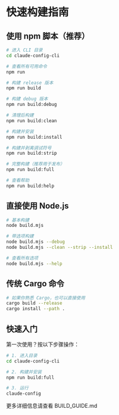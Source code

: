 # 快速构建指南

## 使用 npm 脚本（推荐）

```bash
# 进入 CLI 目录
cd claude-config-cli

# 查看所有可用命令
npm run

# 构建 release 版本
npm run build

# 构建 debug 版本
npm run build:debug

# 清理后构建
npm run build:clean

# 构建并安装
npm run build:install

# 构建并剥离调试符号
npm run build:strip

# 完整构建（推荐用于发布）
npm run build:full

# 查看帮助
npm run build:help
```

## 直接使用 Node.js

```bash
# 基本构建
node build.mjs

# 带选项构建
node build.mjs --debug
node build.mjs --clean --strip --install

# 查看所有选项
node build.mjs --help
```

## 传统 Cargo 命令

```bash
# 如果你熟悉 Cargo，也可以直接使用
cargo build --release
cargo install --path .
```

## 快速入门

第一次使用？按以下步骤操作：

```bash
# 1. 进入目录
cd claude-config-cli

# 2. 构建并安装
npm run build:full

# 3. 运行
claude-config
```

更多详细信息请查看 BUILD_GUIDE.md
